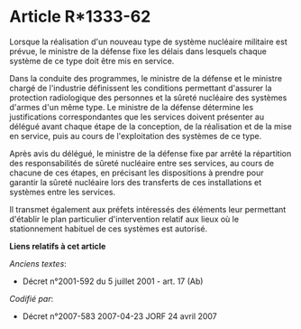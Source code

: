 # Article R*1333-62

Lorsque la réalisation d'un nouveau type de système nucléaire militaire est prévue, le ministre de la défense fixe les délais
dans lesquels chaque système de ce type doit être mis en service.

Dans la conduite des programmes, le ministre de la défense et le ministre chargé de l'industrie définissent les conditions
permettant d'assurer la protection radiologique des personnes et la sûreté nucléaire des systèmes d'armes d'un même type. Le
ministre de la défense détermine les justifications correspondantes que les services doivent présenter au délégué avant
chaque étape de la conception, de la réalisation et de la mise en service, puis au cours de l'exploitation des systèmes de ce
type.

Après avis du délégué, le ministre de la défense fixe par arrêté la répartition des responsabilités de sûreté nucléaire entre
ses services, au cours de chacune de ces étapes, en précisant les dispositions à prendre pour garantir la sûreté nucléaire
lors des transferts de ces installations et systèmes entre les services.

Il transmet également aux préfets intéressés des éléments leur permettant d'établir le plan particulier d'intervention
relatif aux lieux où le stationnement habituel de ces systèmes est autorisé.

**Liens relatifs à cet article**

_Anciens textes_:

  - Décret n°2001-592 du 5 juillet 2001 - art. 17 (Ab)

_Codifié par_:

  - Décret n°2007-583 2007-04-23 JORF 24 avril 2007
